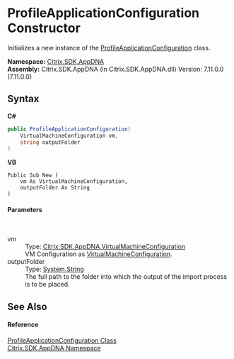 # ProfileApplicationConfiguration Constructor 
 

Initializes a new instance of the <a href="c986c801-a52a-82a7-8a95-586553fa5d7c">ProfileApplicationConfiguration</a> class.

**Namespace:**&nbsp;[Citrix.SDK.AppDNA](index.md)<br />**Assembly:**&nbsp;Citrix.SDK.AppDNA (in Citrix.SDK.AppDNA.dll) Version: 7.11.0.0 (7.11.0.0)

## Syntax

**C#**
```csharp
public ProfileApplicationConfiguration(
	VirtualMachineConfiguration vm,
	string outputFolder
)
```

**VB**
```vbnet
Public Sub New ( 
	vm As VirtualMachineConfiguration,
	outputFolder As String
)
```


#### Parameters
&nbsp;<dl><dt>vm</dt><dd>Type: <a href="754eec9f-6762-6e91-8c11-53eb67bc96ed">Citrix.SDK.AppDNA.VirtualMachineConfiguration</a><br />VM Configuration as <a href="754eec9f-6762-6e91-8c11-53eb67bc96ed">VirtualMachineConfiguration</a>.</dd><dt>outputFolder</dt><dd>Type: <a href="http://msdn2.microsoft.com/en-us/library/s1wwdcbf" target="_blank">System.String</a><br />The full path to the folder into which the output of the import process is to be placed.</dd></dl>

## See Also


#### Reference
<a href="c986c801-a52a-82a7-8a95-586553fa5d7c">ProfileApplicationConfiguration Class</a><br /><a href="fe2d265b-410b-8b11-1eb4-a790e0b062bf">Citrix.SDK.AppDNA Namespace</a><br />